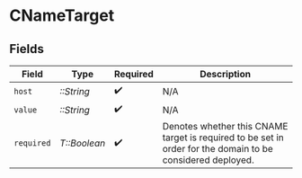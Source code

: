# CNameTarget


## Fields

| Field                                                                                                       | Type                                                                                                        | Required                                                                                                    | Description                                                                                                 |
| ----------------------------------------------------------------------------------------------------------- | ----------------------------------------------------------------------------------------------------------- | ----------------------------------------------------------------------------------------------------------- | ----------------------------------------------------------------------------------------------------------- |
| `host`                                                                                                      | *::String*                                                                                                  | :heavy_check_mark:                                                                                          | N/A                                                                                                         |
| `value`                                                                                                     | *::String*                                                                                                  | :heavy_check_mark:                                                                                          | N/A                                                                                                         |
| `required`                                                                                                  | *T::Boolean*                                                                                                | :heavy_check_mark:                                                                                          | Denotes whether this CNAME target is required to be set in order for the domain to be considered deployed.<br/> |